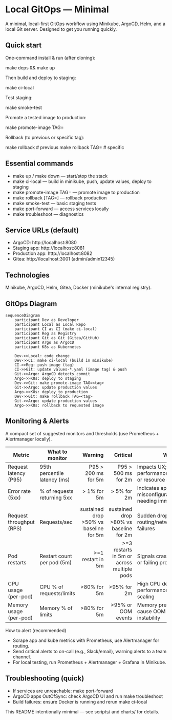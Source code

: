 # Local GitOps — Minimal

A minimal, local-first GitOps workflow using Minikube, ArgoCD, Helm, and a local Git server. Designed to get you running quickly.

## Quick start

One-command install & run (after cloning):

  make deps && make up

Then build and deploy to staging:

  make ci-local

Test staging:

  make smoke-test

Promote a tested image to production:

  make promote-image TAG=<image-tag>

Rollback (to previous or specific tag):

  make rollback            # previous
  make rollback TAG=<tag>  # specific

## Essential commands

- make up / make down — start/stop the stack
- make ci-local — build in minikube, push, update values, deploy to staging
- make promote-image TAG=<tag> — promote image to production
- make rollback [TAG=<tag>] — rollback production
- make smoke-test — basic staging tests
- make port-forward — access services locally
- make troubleshoot — diagnostics

## Service URLs (default)

- ArgoCD: http://localhost:8080
- Staging app: http://localhost:8081
- Production app: http://localhost:8082
- Gitea: http://localhost:3001 (admin/admin12345)

## Technologies

Minikube, ArgoCD, Helm, Gitea, Docker (minikube's internal registry).

## GitOps Diagram

```mermaid
sequenceDiagram
    participant Dev as Developer
    participant Local as Local Repo
    participant CI as CI (make ci-local)
    participant Reg as Registry
    participant Git as Git (Gitea/GitHub)
    participant Argo as ArgoCD
    participant K8s as Kubernetes

    Dev->>Local: code change
    Dev->>CI: make ci-local (build in minikube)
    CI->>Reg: push image (tag)
    CI->>Git: update values-*.yaml (image tag) & push
    Git->>Argo: ArgoCD detects commit
    Argo->>K8s: deploy to staging
    Dev->>Git: make promote-image TAG=<tag>
    Git->>Argo: update production values
    Argo->>K8s: deploy to production
    Dev->>Git: make rollback TAG=<tag>
    Git->>Argo: update production values
    Argo->>K8s: rollback to requested image
```

## Monitoring & Alerts

A compact set of suggested monitors and thresholds (use Prometheus + Alertmanager locally).

| Metric | What to monitor | Warning | Critical | Why |
|---|---|---:|---:|---|
| Request latency (P95) | 95th percentile latency (ms) | P95 > 200 ms for 5m | P95 > 500 ms for 2m | Impacts UX; signals performance regressions or resource contention |
| Error rate (5xx) | % of requests returning 5xx | > 1% for 5m | > 5% for 2m | Indicates app failures or misconfigurations needing immediate action |
| Request throughput (RPS) | Requests/sec | sustained drop >50% vs baseline for 5m | sustained drop >80% vs baseline for 2m | Sudden drops indicate routing/network/upstream failures |
| Pod restarts | Restart count per pod (5m) | >=1 restart in 5m | >=3 restarts in 5m or across multiple pods | Signals crashes, OOMs, or failing probes |
| CPU usage (per-pod) | CPU % of requests/limits | >80% for 5m | >95% for 2m | High CPU degrades performance; may require scaling |
| Memory usage (per-pod) | Memory % of limits | >80% for 5m | >95% or OOM events | Memory pressure can cause OOM kills and instability |

How to alert (recommended)

- Scrape app and kube metrics with Prometheus, use Alertmanager for routing.
- Send critical alerts to on-call (e.g., Slack/email), warning alerts to a team channel.
- For local testing, run Prometheus + Alertmanager + Grafana in Minikube.

## Troubleshooting (quick)

- If services are unreachable: make port-forward
- ArgoCD apps OutOfSync: check ArgoCD UI and run make troubleshoot
- Build failures: ensure Docker is running and rerun make ci-local

This README intentionally minimal — see scripts/ and charts/ for details.
